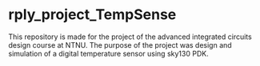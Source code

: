 # rply_project_TempSense
 
This repository is made for the project of the advanced integrated circuits design course at NTNU.
The purpose of the project was design and simulation of a digital temperature sensor using sky130 PDK.
